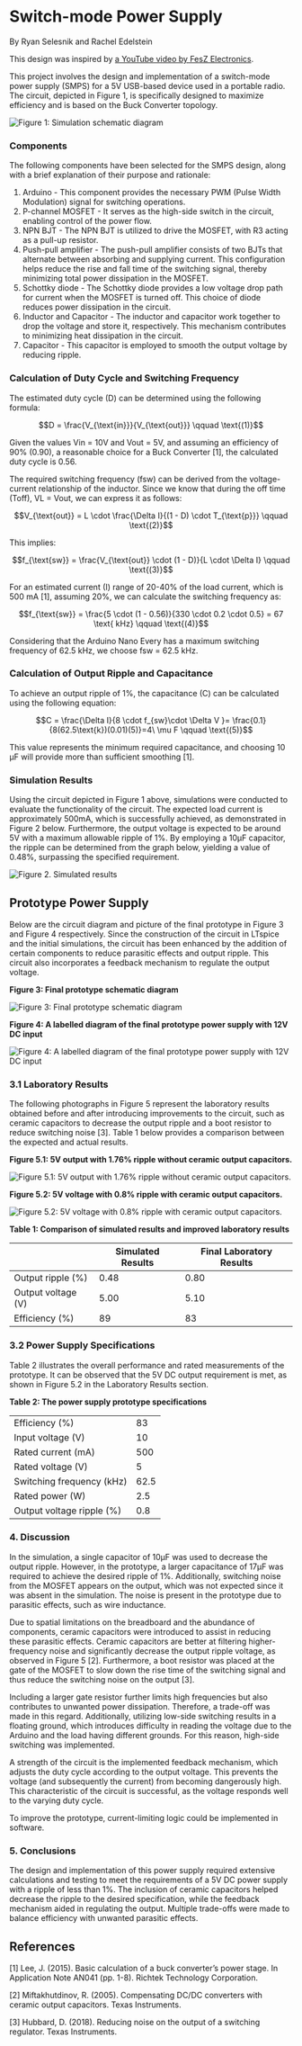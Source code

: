 # Switch-mode Power Supply

By Ryan Selesnik and Rachel Edelstein

This design was inspired by [a YouTube video by FesZ Electronics](https://www.youtube.com/watch?v=2LlT0-S9KvI&t=17s). 

This project involves the design and implementation of a switch-mode power supply (SMPS) for a 5V USB-based device used in a portable radio. The circuit, depicted in Figure 1, is specifically designed to maximize efficiency and is based on the Buck Converter topology.

![Figure 1: Simulation schematic diagram](./media/simulation_schematic.png)

### Components

The following components have been selected for the SMPS design, along with a brief explanation of their purpose and rationale:

1. Arduino - This component provides the necessary PWM (Pulse Width Modulation) signal for switching operations.
2. P-channel MOSFET - It serves as the high-side switch in the circuit, enabling control of the power flow.
3. NPN BJT - The NPN BJT is utilized to drive the MOSFET, with R3 acting as a pull-up resistor.
4. Push-pull amplifier - The push-pull amplifier consists of two BJTs that alternate between absorbing and supplying current. This configuration helps reduce the rise and fall time of the switching signal, thereby minimizing total power dissipation in the MOSFET.
5. Schottky diode - The Schottky diode provides a low voltage drop path for current when the MOSFET is turned off. This choice of diode reduces power dissipation in the circuit.
6. Inductor and Capacitor - The inductor and capacitor work together to drop the voltage and store it, respectively. This mechanism contributes to minimizing heat dissipation in the circuit.
7. Capacitor - This capacitor is employed to smooth the output voltage by reducing ripple.

### Calculation of Duty Cycle and Switching Frequency

The estimated duty cycle (D) can be determined using the following formula:

$$D = \frac{V_{\text{in}}}{V_{\text{out}}} \qquad \text{(1)}$$

Given the values Vin = 10V and Vout = 5V, and assuming an efficiency of 90% (0.90), a reasonable choice for a Buck Converter [1], the calculated duty cycle is 0.56.

The required switching frequency (fsw) can be derived from the voltage-current relationship of the inductor. Since we know that during the off time (Toff), VL = Vout, we can express it as follows:

$$V_{\text{out}} = L \cdot \frac{\Delta I}{(1 - D) \cdot T_{\text{p}}} \qquad \text{(2)}$$

This implies:

$$f_{\text{sw}} = \frac{V_{\text{out}} \cdot (1 - D)}{L \cdot \Delta I} \qquad \text{(3)}$$

For an estimated current (I) range of 20-40% of the load current, which is 500 mA [1], assuming 20%, we can calculate the switching frequency as:

$$f_{\text{sw}} = \frac{5 \cdot (1 - 0.56)}{330 \cdot 0.2 \cdot 0.5} = 67 \text{ kHz} \qquad \text{(4)}$$

Considering that the Arduino Nano Every has a maximum switching frequency of 62.5 kHz, we choose fsw = 62.5 kHz.

### Calculation of Output Ripple and Capacitance

To achieve an output ripple of 1%, the capacitance (C) can be calculated using the following equation:

$$C = \frac{\Delta I}{8 \cdot f_{sw}\cdot \Delta V }= \frac{0.1}{8(62.5\text{k})(0.01)(5)}=4\ \mu F
 \qquad \text{(5)}$$

This value represents the minimum required capacitance, and choosing 10 μF will provide more than sufficient smoothing [1].


### Simulation Results

Using the circuit depicted in Figure 1 above, simulations were conducted to evaluate the functionality of the circuit. The expected load current is approximately 500mA, which is successfully achieved, as demonstrated in Figure 2 below. Furthermore, the output voltage is expected to be around 5V with a maximum allowable ripple of 1%. By employing a 10μF capacitor, the ripple can be determined from the graph below, yielding a value of 0.48%, surpassing the specified requirement.

![Figure 2. Simulated results](./media/sim_results.png)
## Prototype Power Supply

Below are the circuit diagram and picture of the final prototype in Figure 3 and Figure 4 respectively. Since the construction of the circuit in LTspice and the initial simulations, the circuit has been enhanced by the addition of certain components to reduce parasitic effects and output ripple. This circuit also incorporates a feedback mechanism to regulate the output voltage.

**Figure 3: Final prototype schematic diagram**

![Figure 3: Final prototype schematic diagram](./media/schematic.png)

**Figure 4: A labelled diagram of the final prototype power supply with 12V DC input**

![Figure 4: A labelled diagram of the final prototype power supply with 12V DC input](./media/prototype.png)

### 3.1 Laboratory Results

The following photographs in Figure 5 represent the laboratory results obtained before and after introducing improvements to the circuit, such as ceramic capacitors to decrease the output ripple and a boot resistor to reduce switching noise [3]. Table 1 below provides a comparison between the expected and actual results.

**Figure 5.1: 5V output with 1.76% ripple without ceramic output capacitors.**

![Figure 5.1: 5V output with 1.76% ripple without ceramic output capacitors.](media/no_cap.png)

**Figure 5.2: 5V voltage with 0.8% ripple with ceramic output capacitors.**

![Figure 5.2: 5V voltage with 0.8% ripple with ceramic output capacitors.](media/cap.png)

**Table 1: Comparison of simulated results and improved laboratory results**

|               | Simulated Results | Final Laboratory Results |
|---------------|------------------|--------------------------|
| Output ripple (%) | 0.48             | 0.80                     |
| Output voltage (V) | 5.00             | 5.10                     |
| Efficiency (%) | 89               | 83                       |

### 3.2 Power Supply Specifications

Table 2 illustrates the overall performance and rated measurements of the prototype. It can be observed that the 5V DC output requirement is met, as shown in Figure 5.2 in the Laboratory Results section.

**Table 2: The power supply prototype specifications**

|                    |                   |
|--------------------|-------------------|
| Efficiency (%)     | 83                |
| Input voltage (V)  | 10                |
| Rated current (mA) | 500               |
| Rated voltage (V)  | 5                 |
| Switching frequency (kHz) | 62.5       |
| Rated power (W)    | 2.5               |
| Output voltage ripple (%) | 0.8           |

### 4. Discussion

In the simulation, a single capacitor of 10μF was used to decrease the output ripple. However, in the prototype, a larger capacitance of 17μF was required to achieve the desired ripple of 1%. Additionally, switching noise from the MOSFET appears on the output, which was not expected since it was absent in the simulation. The noise is present in the prototype due to parasitic effects, such as wire inductance.

Due to spatial limitations on the breadboard and the abundance of components, ceramic capacitors were introduced to assist in reducing these parasitic effects. Ceramic capacitors are better at filtering higher-frequency noise and significantly decrease the output ripple voltage, as observed in Figure 5 [2]. Furthermore, a boot resistor was placed at the gate of the MOSFET to slow down the rise time of the switching signal and thus reduce the switching noise on the output [3].

Including a larger gate resistor further limits high frequencies but also contributes to unwanted power dissipation. Therefore, a trade-off was made in this regard. Additionally, utilizing low-side switching results in a floating ground, which introduces difficulty in reading the voltage due to the Arduino and the load having different grounds. For this reason, high-side switching was implemented.

A strength of the circuit is the implemented feedback mechanism, which adjusts the duty cycle according to the output voltage. This prevents the voltage (and subsequently the current) from becoming dangerously high. This characteristic of the circuit is successful, as the voltage responds well to the varying duty cycle.

To improve the prototype, current-limiting logic could be implemented in software.

### 5. Conclusions

The design and implementation of this power supply required extensive calculations and testing to meet the requirements of a 5V DC power supply with a ripple of less than 1%. The inclusion of ceramic capacitors helped decrease the ripple to the desired specification, while the feedback mechanism aided in regulating the output. Multiple trade-offs were made to balance efficiency with unwanted parasitic effects.

## References

[1] Lee, J. (2015). Basic calculation of a buck converter’s power stage. In Application Note AN041 (pp. 1-8). Richtek Technology Corporation.

[2] Miftakhutdinov, R. (2005). Compensating DC/DC converters with ceramic output capacitors. Texas Instruments.

[3] Hubbard, D. (2018). Reducing noise on the output of a switching regulator. Texas Instruments.
